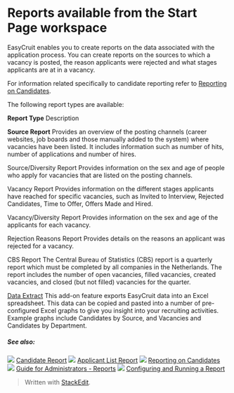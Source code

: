 # Reports available from the Start Page workspace

EasyCruit enables you to create reports on the data associated with the application process. You can create reports on the sources to which a vacancy is posted, the reason applicants were rejected and what stages applicants are at in a vacancy.

For information related specifically to candidate reporting refer to  [Reporting on Candidates](reporting_on_candidates.htm).

The following report types are available:

**Report Type**
Description

**Source Report**
Provides an overview of the posting channels (career websites, job boards and those manually added to the system) where vacancies have been listed. It includes information such as number of hits, number of applications and number of hires.

Source/Diversity Report
Provides information on the sex and age of people who apply for vacancies that are listed on the posting channels.

Vacancy Report
Provides information on the different stages applicants have reached for specific vacancies, such as Invited to Interview, Rejected Candidates, Time to Offer, Offers Made and Hired.

Vacancy/Diversity Report
Provides information on the sex and age of the applicants for each vacancy.

Rejection Reasons Report
Provides details on the reasons an applicant was rejected for a vacancy.

CBS Report
The Central Bureau of Statistics (CBS) report is a quarterly report which must be completed by all companies in the Netherlands. The report includes the number of open vacancies, filled vacancies, created vacancies, and closed (but not filled) vacancies for the quarter.

[Data Extract](data_extract.htm)
This add-on feature exports EasyCruit data into an Excel spreadsheet. This data can be copied and pasted into a number of pre-configured Excel graphs to give you insight into your recruiting activities. Example graphs include Candidates by Source, and Vacancies and Candidates by Department.

##### See also:

![](../Resources/Images/icon-document-link.png) [Candidate Report](candidate_report.htm)
![](../Resources/Images/icon-document-link.png) [Applicant List Report](applicant_list_report.htm)
![](../Resources/Images/icon-document-link.png) [Reporting on Candidates](reporting_on_candidates.htm)
![](../Resources/Images/icon-document-link.png) [Guide for Administrators - Reports](guide_for_administrators_reports.htm)
![](../Resources/Images/icon-document-link.png) [Configuring and Running a Report](configuring_and_running_a_report.htm)


> Written with [StackEdit](https://stackedit.io/).
<!--stackedit_data:
eyJoaXN0b3J5IjpbLTc4NjQ3MjA2MF19
-->